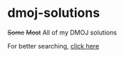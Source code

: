 # dmoj-solutions
~~Some~~ ~~Most~~ All of my DMOJ solutions

For better searching, [click here](http://mosesxu.ca/dmojsols/)
